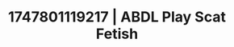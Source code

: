 ---
categories:
- Midnight fantasy
- Stepsister roleplay
- Football-themed kink
- Heat of the moment
- Hands behind back
image: /assets/images/1747801119217.jpg
layout: post
seo:
  description: Featured content with artistic Scat Fetish, ABDL Play. HD images available.
  keywords: Scat Fetish, ABDL Play
  og_image: /assets/images/1747801119217.jpg
  schema_type: VisualArtwork
tags:
- ABDL Play
- '#1747801119217'
- Scat Fetish
title: 1747801119217 | ABDL Play Scat Fetish
---